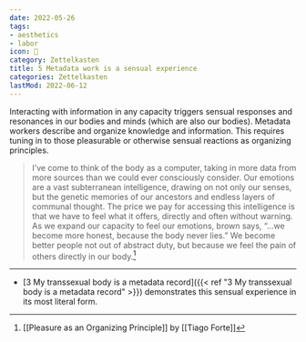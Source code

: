 ```yaml
---
date: 2022-05-26
tags:
- aesthetics
- labor
icon: 🔖
category: Zettelkasten
title: 5 Metadata work is a sensual experience
categories: Zettelkasten
lastMod: 2022-06-12
---
```

Interacting with information in any capacity triggers sensual responses and resonances in our bodies and minds (which are also our bodies). Metadata workers describe and organize knowledge and information. This requires tuning in to those pleasurable or otherwise sensual reactions as organizing principles.

> I’ve come to think of the body as a computer, taking in more data from more sources than we could ever consciously consider. Our emotions are a vast subterranean intelligence, drawing on not only our senses, but the genetic memories of our ancestors and endless layers of communal thought.
The price we pay for accessing this intelligence is that we have to feel what it offers, directly and often without warning. As we expand our capacity to feel our emotions, brown says, “…we become more honest, because the body never lies.” We become better people not out of abstract duty, but because we feel the pain of others directly in our body.[^1]

[^1]: [[Pleasure as an Organizing Principle]] by [[Tiago Forte]]

-----

- [3 My transsexual body is a metadata record]({{< ref "3 My transsexual body is a metadata record" >}}) demonstrates this sensual experience in its most literal form.
